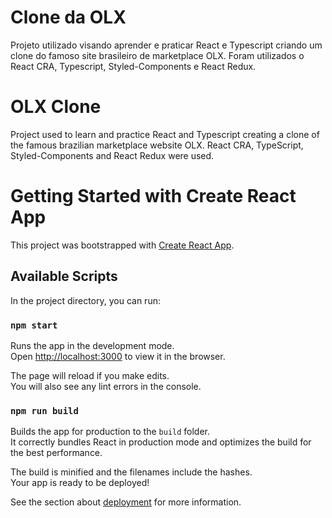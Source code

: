 # Clone da OLX

Projeto utilizado visando aprender e praticar React e Typescript criando um clone do famoso site brasileiro de marketplace OLX.
Foram utilizados o React CRA, Typescript, Styled-Components e React Redux.

# OLX Clone

Project used to learn and practice React and Typescript creating a clone of the famous brazilian marketplace website OLX.
React CRA, TypeScript, Styled-Components and React Redux were used.
# Getting Started with Create React App

This project was bootstrapped with [Create React App](https://github.com/facebook/create-react-app).

## Available Scripts

In the project directory, you can run:

### `npm start`

Runs the app in the development mode.\
Open [http://localhost:3000](http://localhost:3000) to view it in the browser.

The page will reload if you make edits.\
You will also see any lint errors in the console.


### `npm run build`

Builds the app for production to the `build` folder.\
It correctly bundles React in production mode and optimizes the build for the best performance.

The build is minified and the filenames include the hashes.\
Your app is ready to be deployed!

See the section about [deployment](https://facebook.github.io/create-react-app/docs/deployment) for more information.

